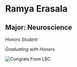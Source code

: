 # Ramya Erasala

## Major: Neuroscience

*Honors Student*

*Graduating with Honors*


<img class="markdownImage" src="./markdownAssetPath/Congrats-from-LBC.png" alt="Congrats From LBC"/>